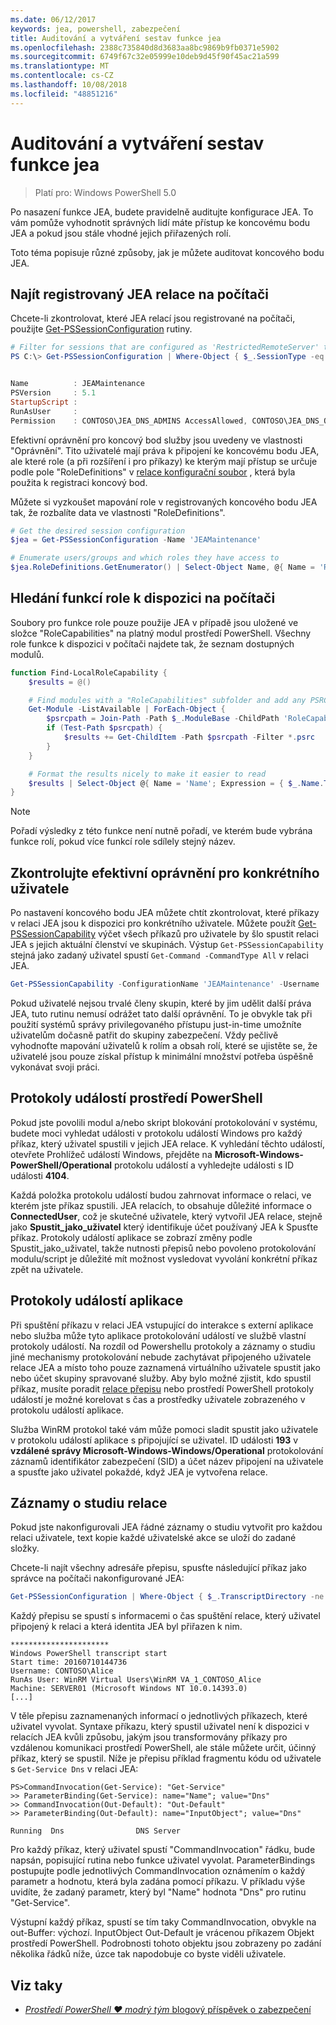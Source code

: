 ```yaml
---
ms.date: 06/12/2017
keywords: jea, powershell, zabezpečení
title: Auditování a vytváření sestav funkce jea
ms.openlocfilehash: 2388c735840d8d3683aa8bc9869b9fb0371e5902
ms.sourcegitcommit: 6749f67c32e05999e10deb9d45f90f45ac21a599
ms.translationtype: MT
ms.contentlocale: cs-CZ
ms.lasthandoff: 10/08/2018
ms.locfileid: "48851216"
---
```

# <a name="auditing-and-reporting-on-jea"></a>Auditování a vytváření sestav funkce jea

> Platí pro: Windows PowerShell 5.0

Po nasazení funkce JEA, budete pravidelně auditujte konfigurace JEA.
To vám pomůže vyhodnotit správných lidí máte přístup ke koncovému bodu JEA a pokud jsou stále vhodné jejich přiřazených rolí.

Toto téma popisuje různé způsoby, jak je můžete auditovat koncového bodu JEA.

## <a name="find-registered-jea-sessions-on-a-machine"></a>Najít registrovaný JEA relace na počítači

Chcete-li zkontrolovat, které JEA relací jsou registrované na počítači, použijte [Get-PSSessionConfiguration](https://msdn.microsoft.com/powershell/reference/5.1/microsoft.powershell.core/get-pssessionconfiguration) rutiny.

```powershell
# Filter for sessions that are configured as 'RestrictedRemoteServer' to find JEA-like session configurations
PS C:\> Get-PSSessionConfiguration | Where-Object { $_.SessionType -eq 'RestrictedRemoteServer' }


Name          : JEAMaintenance
PSVersion     : 5.1
StartupScript :
RunAsUser     :
Permission    : CONTOSO\JEA_DNS_ADMINS AccessAllowed, CONTOSO\JEA_DNS_OPERATORS AccessAllowed, CONTOSO\JEA_DNS_AUDITORS AccessAllowed
```

Efektivní oprávnění pro koncový bod služby jsou uvedeny ve vlastnosti "Oprávnění".
Tito uživatelé mají práva k připojení ke koncovému bodu JEA, ale které role (a při rozšíření i pro příkazy) ke kterým mají přístup se určuje podle pole "RoleDefinitions" v [relace konfigurační soubor](session-configurations.md) , která byla použita k registraci koncový bod.

Můžete si vyzkoušet mapování role v registrovaných koncového bodu JEA tak, že rozbalíte data ve vlastnosti "RoleDefinitions".

```powershell
# Get the desired session configuration
$jea = Get-PSSessionConfiguration -Name 'JEAMaintenance'

# Enumerate users/groups and which roles they have access to
$jea.RoleDefinitions.GetEnumerator() | Select-Object Name, @{ Name = 'Role Capabilities'; Expression = { $_.Value.RoleCapabilities } }
```

## <a name="find-available-role-capabilities-on-the-machine"></a>Hledání funkcí role k dispozici na počítači

Soubory pro funkce role pouze použije JEA v případě jsou uložené ve složce "RoleCapabilities" na platný modul prostředí PowerShell.
Všechny role funkce k dispozici v počítači najdete tak, že seznam dostupných modulů.

```powershell
function Find-LocalRoleCapability {
    $results = @()

    # Find modules with a "RoleCapabilities" subfolder and add any PSRC files to the result set
    Get-Module -ListAvailable | ForEach-Object {
        $psrcpath = Join-Path -Path $_.ModuleBase -ChildPath 'RoleCapabilities'
        if (Test-Path $psrcpath) {
            $results += Get-ChildItem -Path $psrcpath -Filter *.psrc
        }
    }

    # Format the results nicely to make it easier to read
    $results | Select-Object @{ Name = 'Name'; Expression = { $_.Name.TrimEnd('.psrc') }}, @{ Name = 'Path'; Expression = { $_.FullName }} | Sort-Object Name
}
```

> [!NOTE]
> Pořadí výsledky z této funkce není nutně pořadí, ve kterém bude vybrána funkce rolí, pokud více funkcí role sdílely stejný název.

## <a name="check-effective-rights-for-a-specific-user"></a>Zkontrolujte efektivní oprávnění pro konkrétního uživatele

Po nastavení koncového bodu JEA můžete chtít zkontrolovat, které příkazy v relaci JEA jsou k dispozici pro konkrétního uživatele.
Můžete použít [Get-PSSessionCapability](https://msdn.microsoft.com/powershell/reference/5.1/microsoft.powershell.core/Get-PSSessionCapability) výčet všech příkazů pro uživatele by šlo spustit relaci JEA s jejich aktuální členství ve skupinách.
Výstup `Get-PSSessionCapability` stejná jako zadaný uživatel spustí `Get-Command -CommandType All` v relaci JEA.

```powershell
Get-PSSessionCapability -ConfigurationName 'JEAMaintenance' -Username 'CONTOSO\Alice'
```

Pokud uživatelé nejsou trvalé členy skupin, které by jim udělit další práva JEA, tuto rutinu nemusí odrážet tato další oprávnění.
To je obvykle tak při použití systémů správy privilegovaného přístupu just-in-time umožníte uživatelům dočasně patřit do skupiny zabezpečení.
Vždy pečlivě vyhodnoťte mapování uživatelů k rolím a obsah rolí, které se ujistěte se, že uživatelé jsou pouze získal přístup k minimální množství potřeba úspěšně vykonávat svoji práci.

## <a name="powershell-event-logs"></a>Protokoly událostí prostředí PowerShell

Pokud jste povolili modul a/nebo skript blokování protokolování v systému, budete moci vyhledat události v protokolu událostí Windows pro každý příkaz, který uživatel spustili v jejich JEA relace.
K vyhledání těchto událostí, otevřete Prohlížeč událostí Windows, přejděte na **Microsoft-Windows-PowerShell/Operational** protokolu událostí a vyhledejte události s ID události **4104**.

Každá položka protokolu událostí budou zahrnovat informace o relaci, ve kterém jste příkaz spustili.
JEA relacích, to obsahuje důležité informace o **ConnectedUser**, což je skutečné uživatele, který vytvořil JEA relace, stejně jako **Spustit_jako_uživatel** který identifikuje účet používaný JEA k Spusťte příkaz.
Protokoly událostí aplikace se zobrazí změny podle Spustit_jako_uživatel, takže nutnosti přepisů nebo povoleno protokolování modulu/script je důležité mít možnost vysledovat vyvolání konkrétní příkaz zpět na uživatele.

## <a name="application-event-logs"></a>Protokoly událostí aplikace

Při spuštění příkazu v relaci JEA vstupující do interakce s externí aplikace nebo služba může tyto aplikace protokolování událostí ve službě vlastní protokoly událostí.
Na rozdíl od Powershellu protokoly a záznamy o studiu jiné mechanismy protokolování nebude zachytávat připojeného uživatele relace JEA a místo toho pouze zaznamená virtuálního uživatele spustit jako nebo účet skupiny spravované služby.
Aby bylo možné zjistit, kdo spustil příkaz, musíte poradit [relace přepisu](#session-transcripts) nebo prostředí PowerShell protokoly událostí je možné korelovat s čas a prostředky uživatele zobrazeného v protokolu událostí aplikace.

Služba WinRM protokol také vám může pomoci sladit spustit jako uživatele v protokolu událostí aplikace s připojující se uživatel.
ID události **193** v **vzdálené správy Microsoft-Windows-Windows/Operational** protokolování záznamů identifikátor zabezpečení (SID) a účet název připojení na uživatele a spusťte jako uživatel pokaždé, když JEA je vytvořena relace.

## <a name="session-transcripts"></a>Záznamy o studiu relace

Pokud jste nakonfigurovali JEA řádné záznamy o studiu vytvořit pro každou relaci uživatele, text kopie každé uživatelské akce se uloží do zadané složky.

Chcete-li najít všechny adresáře přepisu, spusťte následující příkaz jako správce na počítači nakonfigurované JEA:

```powershell
Get-PSSessionConfiguration | Where-Object { $_.TranscriptDirectory -ne $null } | Format-Table Name, TranscriptDirectory
```

Každý přepisu se spustí s informacemi o čas spuštění relace, který uživatel připojený k relaci a která identita JEA byl přiřazen k nim.

```
**********************
Windows PowerShell transcript start
Start time: 20160710144736
Username: CONTOSO\Alice
RunAs User: WinRM Virtual Users\WinRM VA_1_CONTOSO_Alice
Machine: SERVER01 (Microsoft Windows NT 10.0.14393.0)
[...]
```

V těle přepisu zaznamenaných informací o jednotlivých příkazech, které uživatel vyvolat.
Syntaxe příkazu, který spustil uživatel není k dispozici v relacích JEA kvůli způsobu, jakým jsou transformovány příkazy pro vzdálenou komunikaci prostředí PowerShell, ale stále můžete určit, účinný příkaz, který se spustil.
Níže je přepisu příklad fragmentu kódu od uživatele s `Get-Service Dns` v relaci JEA:

```
PS>CommandInvocation(Get-Service): "Get-Service"
>> ParameterBinding(Get-Service): name="Name"; value="Dns"
>> CommandInvocation(Out-Default): "Out-Default"
>> ParameterBinding(Out-Default): name="InputObject"; value="Dns"

Running  Dns                DNS Server
```

Pro každý příkaz, který uživatel spustí "CommandInvocation" řádku, bude napsán, popisující rutina nebo funkce uživatel vyvolat.
ParameterBindings postupujte podle jednotlivých CommandInvocation oznámením o každý parametr a hodnotu, která byla zadána pomocí příkazu.
V příkladu výše uvidíte, že zadaný parametr, který byl "Name" hodnota "Dns" pro rutinu "Get-Service".

Výstupní každý příkaz, spustí se tím taky CommandInvocation, obvykle na out-Buffer: výchozí.
InputObject Out-Default je vrácenou příkazem Objekt prostředí PowerShell.
Podrobnosti tohoto objektu jsou zobrazeny po zadání několika řádků níže, úzce tak napodobuje co byste viděli uživatele.

## <a name="see-also"></a>Viz taky

- [*Prostředí PowerShell ♥ modrý tým* blogový příspěvek o zabezpečení](https://blogs.msdn.microsoft.com/powershell/2015/06/09/powershell-the-blue-team/)
